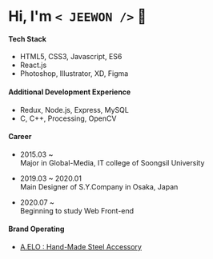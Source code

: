 # Hi, I'm `< JEEWON />`  👻

#### Tech Stack
  + HTML5, CSS3, Javascript, ES6
  + React.js
  + Photoshop, Illustrator, XD, Figma
  
#### Additional Development Experience
  + Redux, Node.js, Express, MySQL
  + C, C++, Processing, OpenCV
  
#### Career
  + 2015.03 ~ <br/>
    Major in Global-Media, IT college of Soongsil University
    
  + 2019.03 ~ 2020.01<br/>
    Main Designer of S.Y.Company in Osaka, Japan
    
  + 2020.07 ~ <br/>
    Beginning to study Web Front-end
  
#### Brand Operating
  + [A.ELO : Hand-Made Steel Accessory](https://www.idus.com/a-elo)
